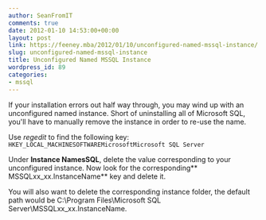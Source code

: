 ```yaml
---
author: SeanFromIT
comments: true
date: 2012-01-10 14:53:00+00:00
layout: post
link: https://feeney.mba/2012/01/10/unconfigured-named-mssql-instance/
slug: unconfigured-named-mssql-instance
title: Unconfigured Named MSSQL Instance
wordpress_id: 89
categories:
- mssql
---
```


If your installation errors out half way through, you may wind up with an unconfigured named instance. Short of uninstalling all of Microsoft SQL, you'll have to manually remove the instance in order to re-use the name.  
  
Use _regedit_ to find the following key:  
`HKEY_LOCAL_MACHINESOFTWAREMicrosoftMicrosoft SQL Server`
  
  
Under **Instance NamesSQL**, delete the value corresponding to your unconfigured instance. Now look for the corresponding** MSSQLxx_xx.InstanceName** key and delete it.  
  
You will also want to delete the corresponding instance folder, the default path would be C:\Program Files\Microsoft SQL Server\MSSQLxx_xx.InstanceName.
